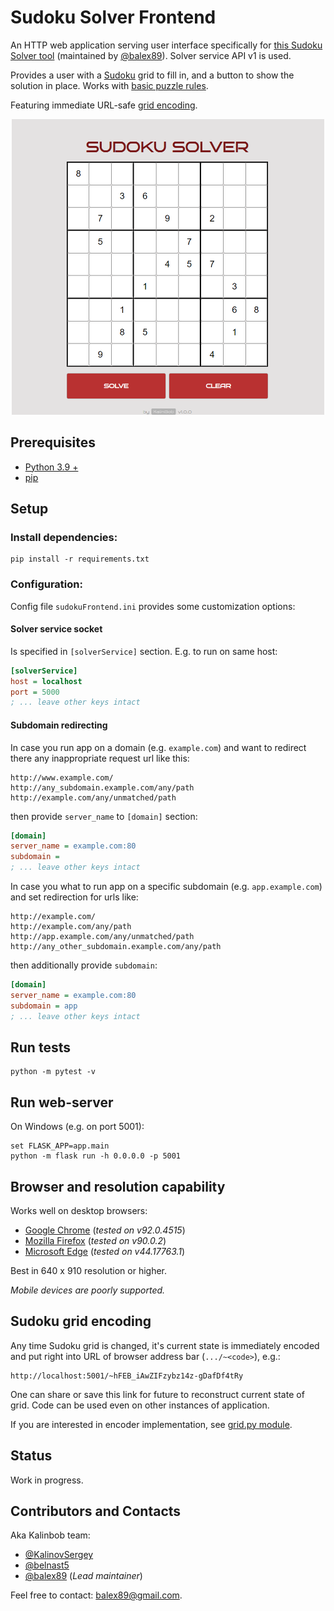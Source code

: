 # Sudoku Solver Frontend

An HTTP web application serving user interface specifically for [this Sudoku Solver tool](https://github.com/balex89/sudoku-solver) (maintained by [@balex89](https://github.com/balex89)). Solver service API v1 is used.


Provides a user with a [Sudoku](https://en.wikipedia.org/wiki/Sudoku) grid to fill in, and a button to show the solution in place.
Works with [basic puzzle rules](https://www.learn-sudoku.com/sudoku-rules.html).

Featuring immediate URL-safe [grid encoding](#sudoku-grid-encoding).

<p align="center">
  <img src="img/example.png" width="500">
</p>

## Prerequisites
- [Python 3.9 +](https://www.python.org/downloads/)
- [pip](https://pip.pypa.io/en/stable/)

## Setup

### Install dependencies:
```commandline
pip install -r requirements.txt
```

### Configuration:
Config file `sudokuFrontend.ini` provides some customization options:

#### Solver service socket
Is specified in `[solverService]` section. E.g. to run on same host:
```ini
[solverService]
host = localhost
port = 5000
; ... leave other keys intact
```

#### Subdomain redirecting
In case you run app on a domain (e.g. `example.com`) and want to redirect there any inappropriate request url like this:
```
http://www.example.com/
http://any_subdomain.example.com/any/path
http://example.com/any/unmatched/path
```
then provide `server_name` to `[domain]` section:
```ini
[domain]
server_name = example.com:80
subdomain =
; ... leave other keys intact
```
In case you what to run app on a specific subdomain (e.g. `app.example.com`) and set redirection for urls like:
```
http://example.com/
http://example.com/any/path
http://app.example.com/any/unmatched/path
http://any_other_subdomain.example.com/any/path
```
then additionally provide `subdomain`:
```ini
[domain]
server_name = example.com:80
subdomain = app
; ... leave other keys intact
```

## Run tests
```commandline
python -m pytest -v
```

## Run web-server
On Windows (e.g. on port 5001):
```
set FLASK_APP=app.main
python -m flask run -h 0.0.0.0 -p 5001
```

## Browser and resolution capability
Works well on desktop browsers:
- [Google Chrome](https://www.google.com/intl/en_en/chrome/) (_tested on v92.0.4515_)
- [Mozilla Firefox](https://www.mozilla.org/en-US/firefox/new/) (_tested on v90.0.2_)
- [Microsoft Edge](https://www.microsoft.com/en-US/edge) (_tested on v44.17763.1_)

Best in 640 x 910 resolution or higher.

_Mobile devices are poorly supported._

## Sudoku grid encoding

Any time Sudoku grid is changed, it's current state is immediately encoded and put right into URL of browser address bar (`.../~<code>`), e.g.:

```
http://localhost:5001/~hFEB_iAwZIFzybz14z-gDafDf4tRy
```

One can share or save this link for future to reconstruct current state of grid. Code can be used even on other instances of application. 

If you are interested in encoder implementation, see [grid.py module](app/grid.py).

## Status
Work in progress.

## Contributors and Contacts
Aka Kalinbob team:
- [@KalinovSergey](https://github.com/KalinovSergey)
- [@belnast5](https://github.com/belnast5)
- [@balex89](https://github.com/balex89) (_Lead maintainer_)

Feel free to contact: [balex89@gmail.com](mailto:balex89@gmail.com).
